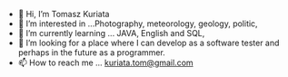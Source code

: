 - 👋 Hi, I’m Tomasz Kuriata
- 👀 I’m interested in ...Photography, meteorology, geology, politic,
- 🌱 I’m currently learning ... JAVA, English and SQL,
- 💞️ I’m looking for a place where I can develop as a software tester and perhaps in the future as a programmer.
- 📫 How to reach me ... kuriata.tom@gmail.com

<!---
tomaszkuriata/tomaszkuriata is a ✨ special ✨ repository because its `README.md` (this file) appears on your GitHub profile.
You can click the Preview link to take a look at your changes.
--->
